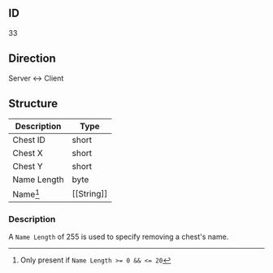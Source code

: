 ## ID
33

## Direction
Server <-> Client

## Structure
| Description | Type       |
|-------------|------------|
| Chest ID    | short      |
| Chest X     | short      |
| Chest Y     | short      |
| Name Length | byte       |
| Name[^1]    | [[String]] |

[^1]: Only present if `Name Length >= 0 && <= 20`

### Description
A `Name Length` of 255 is used to specify removing a chest's name.